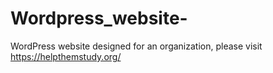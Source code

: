 # Wordpress_website-
WordPress website designed for an organization, please visit https://helpthemstudy.org/
